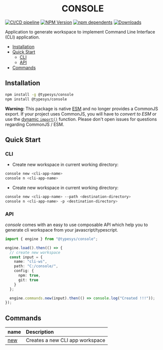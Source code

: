 <div align="center">
  <h1>CONSOLE</h1>
</div>

[![CI/CD pipeline](https://github.com/abhinath84/console/actions/workflows/ci.yml/badge.svg)](https://github.com/abhinath84/console/actions/workflows/ci.yml)
[![NPM Version](https://img.shields.io/npm/v/@typesys/console.svg?style=flat)](https://www.npmjs.org/package/@typesys/console)
[![npm dependents](https://badgen.net/npm/dependents/@typesys/console)](https://www.npmjs.com/package/@typesys/console?activeTab=dependents)
[![Downloads](https://badgen.net/npm/dt/@typesys/console)](https://www.npmjs.com/package/@typesys/console)

Application to generate workspace to implement Command Line Interface (CLI) application.

- [Installation](#installation)
- [Quick Start](#quick-start)
  - [CLI](#cli)
  - [API](#api)
- [Commands](#commands)

## Installation

```sh
npm install -g @typesys/console
npm install @typesys/console
```

**Warning:** This package is native [ESM](https://developer.mozilla.org/en-US/docs/Web/JavaScript/Guide/Modules) and no longer provides a CommonJS export. If your project uses CommonJS, you will have to _convert to ESM_ or use the [dynamic `import()`](https://v8.dev/features/dynamic-import) function. Please don't open issues for questions regarding CommonJS / ESM.

## Quick Start

### CLI

- Create new workspace in current working directory:

```sh
console new <cli-app-name>
console n <cli-app-name>
```

- Create new workspace in current working directory:

```sh
console new <cli-app-name> --path <destination-directory>
console n <cli-app-name> -p <destination-directory>
```

### API

_console_ comes with an easy to use composable API which help you to generate cli workspace from your javascript/typescript.

```ts
import { engine } from "@typesys/console";

engine.load().then(() => {
  // create new workspace
  const input = {
    name: "cli-ws",
    path: "C:/console/",
    config: {
      npm: true,
      git: true
    }
  };

  engine.commands.new(input).then(() => console.log("Created !!!"));
});
```

<!-- Provide typedoc generate page link here -->

## Commands

| name                          | Description                     |
| :---------------------------- | :------------------------------ |
| [new](./docs/commands/new.md) | Creates a new CLI app workspace |

<!-- ## References -->
